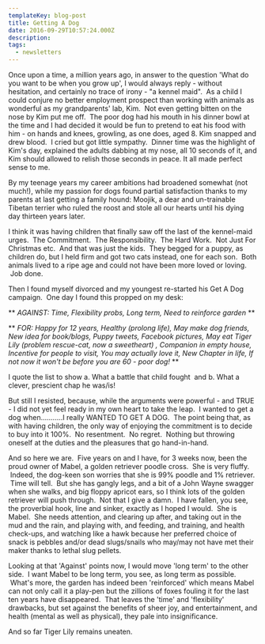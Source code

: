 ```yaml
---
templateKey: blog-post
title: Getting A Dog
date: 2016-09-29T10:57:24.000Z
description: 
tags: 
  - newsletters
---
```


Once upon a time, a million years ago, in answer to the question 'What do you want to be when you grow up', I would always reply - without hesitation, and certainly no trace of irony - "a kennel maid".  As a child I could conjure no better employment prospect than working with animals as wonderful as my grandparents' lab, Kim.  Not even getting bitten on the nose by Kim put me off.  The poor dog had his mouth in his dinner bowl at the time and I had decided it would be fun to pretend to eat his food with him - on hands and knees, growling, as one does, aged 8. Kim snapped and drew blood.  I cried but got little sympathy.  Dinner time was the highlight of Kim's day, explained the adults dabbing at my nose, all 10 seconds of it, and Kim should allowed to relish those seconds in peace. It all made perfect sense to me.

By my teenage years my career ambitions had broadened somewhat (not much!), while my passion for dogs found partial satisfaction thanks to my parents at last getting a family hound: Moojik, a dear and un-trainable Tibetan terrier who ruled the roost and stole all our hearts until his dying day thirteen years later.

I think it was having children that finally saw off the last of the kennel-maid urges.  The Commitment.  The Responsibility.  The Hard Work.  Not Just For Christmas etc.  And that was just the kids.  They begged for a puppy, as children do, but I held firm and got two cats instead, one for each son.  Both animals lived to a ripe age and could not have been more loved or loving.  Job done.

Then I found myself divorced and my youngest re-started his Get A Dog campaign.  One day I found this propped on my desk:

** _AGAINST: Time, Flexibility probs, Long term, Need to reinforce garden_ **

** _FOR: Happy for 12 years, Healthy (prolong life), May make dog friends, New idea for book/blogs, Puppy tweets, Facebook pictures, May eat Tiger Lily (problem rescue-cat, now a sweetheart) , Companion in empty house, Incentive for people to visit, You may actually love it, New Chapter in life, If not now it won't be before you are 60 - poor dog!_ **

I quote the list to show a. What a battle that child fought  and b. What a clever, prescient chap he was/is!

But still I resisted, because, while the arguments were powerful - and TRUE - I did not yet feel ready in my own heart to take the leap.  I wanted to get a dog when...........I really WANTED TO GET A DOG.  The point being that, as with having children, the only way of enjoying the commitment is to decide to buy into it 100%.  No resentment.  No regret.  Nothing but throwing oneself at the duties and the pleasures that go hand-in-hand.

And so here we are.  Five years on and I have, for 3 weeks now, been the proud owner of Mabel, a golden retriever poodle cross.  She is very fluffy.  Indeed, the dog-keen son worries that she is 99% poodle and 1% retriever.  Time will tell.  But she has gangly legs, and a bit of a John Wayne swagger when she walks, and big floppy apricot ears, so I think lots of the golden retriever will push through.  Not that I give a damn.  I have fallen, you see, the proverbial hook, line and sinker, exactly as I hoped I would.  She is Mabel.  She needs attention, and clearing up after, and taking out in the mud and the rain, and playing with, and feeding, and training, and health check-ups, and watching like a hawk because her preferred choice of snack is pebbles and/or dead slugs/snails who may/may not have met their maker thanks to lethal slug pellets.

Looking at that 'Against' points now, I would move 'long term' to the other side.  I want Mabel to be long term, you see, as long term as possible.  What's more, the garden has indeed been 'reinforced' which means Mabel can not only call it a play-pen but the zillions of foxes fouling it for the last ten years have disappeared.  That leaves the 'time' and 'flexibility' drawbacks, but set against the benefits of sheer joy, and entertainment, and health (mental as well as physical), they pale into insignificance.

And so far Tiger Lily remains uneaten.
